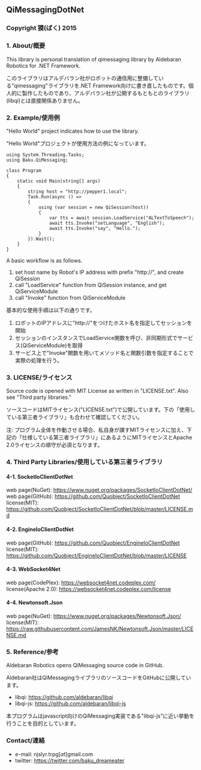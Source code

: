 ## QiMessagingDotNet

### Copyright 獏(ばく) 2015

### 1. About/概要
This library is personal translation of qimessaging library by Aldebaran Robotics for .NET Framework.

このライブラリはアルデバラン社がロボットの通信用に整備している"qimessaging"ライブラリを.NET Framework向けに書き直したものです。個人的に製作したものであり、アルデバラン社が公開するもともとのライブラリ(libqi)とは直接関係ありません。


### 2. Example/使用例
"Hello World" project indicates how to use the library.

"Hello World"プロジェクトが使用方法の例になっています。

```
using System.Threading.Tasks;
using Baku.QiMessaging;

class Program
{
    static void Main(string[] args)
    {
        string host = "http://pepper1.local";
        Task.Run(async () =>
        {
            using (var session = new QiSession(host))
            {
                var tts = await session.LoadService("ALTextToSpeech");
                await tts.Invoke("setLanguage", "English");
                await tts.Invoke("say", "Hello.");
            }
        }).Wait();
    }
}
```

A basic workflow is as follows.

1. set host name by Robot's IP address with prefix "http://", and create QiSession
2. call "LoadService" function from QiSession instance, and get QiServiceModule
3. call "Invoke" function from QiServiceModule


基本的な使用手順は以下の通りです。

1. ロボットのIPアドレスに"http://"をつけたホスト名を指定してセッションを開始
2. セッションのインスタンスでLoadService関数を呼び、非同期形式でサービス(QiServiceModule)を取得
3. サービス上で"Invoke"関数を用いてメソッド名と関数引数を指定することで実際の処理を行う。



### 3. LICENSE/ライセンス
Source code is opened with MIT License as written in "LICENSE.txt". Also see "Third party libraries."

ソースコードはMITライセンス("LICENSE.txt")で公開しています。下の「使用している第三者ライブラリ」も合わせて確認してください。

注: プログラム全体を作動させる場合、私自身が課すMITライセンスに加え、下記の「仕様している第三者ライブラリ」にあるようにMITライセンスとApache 2.0ライセンスの順守が必須となります。


### 4. Third Party Libraries/使用している第三者ライブラリ

#### 4-1. SocketIoClientDotNet
web page(NuGet): https://www.nuget.org/packages/SocketIoClientDotNet/
web page(GitHub): https://github.com/Quobject/SocketIoClientDotNet
license(MIT): https://github.com/Quobject/SocketIoClientDotNet/blob/master/LICENSE.md

#### 4-2. EngineIoClientDotNet
web page(GitHub): https://github.com/Quobject/EngineIoClientDotNet
license(MIT): https://github.com/Quobject/EngineIoClientDotNet/blob/master/LICENSE

#### 4-3. WebSocket4Net
web page(CodePlex): https://websocket4net.codeplex.com/
license(Apache 2.0): https://websocket4net.codeplex.com/license

#### 4-4. Newtonsoft.Json
web page(NuGet): https://www.nuget.org/packages/Newtonsoft.Json/
license(MIT): https://raw.githubusercontent.com/JamesNK/Newtonsoft.Json/master/LICENSE.md



### 5. Reference/参考
Aldebaran Robotics opens QiMessaging source code in GitHub.

Aldebaran社はQiMessagingライブラリのソースコードをGitHubに公開しています。

- libqi: https://github.com/aldebaran/libqi
- libqi-js: https://github.com/aldebaran/libqi-js

本プログラムはjavascript向けのQiMessaging実装である"libqi-js"に近い挙動を行うことを目的としています。


### Contact/連絡
- e-mail:  njslyr.trpg[_at_]gmail.com
- twitter: https://twitter.com/baku_dreameater
